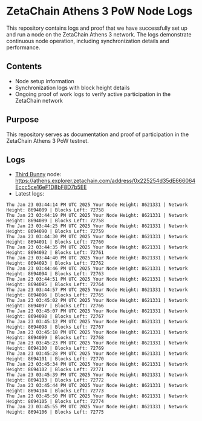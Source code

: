 # ZetaChain Athens 3 PoW Node Logs
This repository contains logs and proof that we have successfully set up and run a node on the ZetaChain Athens 3 network. The logs demonstrate continuous node operation, including synchronization details and performance.

## Contents
- Node setup information
- Synchronization logs with block height details
- Ongoing proof of work logs to verify active participation in the ZetaChain network

## Purpose
This repository serves as documentation and proof of participation in the ZetaChain Athens 3 PoW testnet.

## Logs

- [Third Bunny](https://thirdbunny.xyz/) node: https://athens.explorer.zetachain.com/address/0x225254d35dE666064Eccc5ce16eF1D8bF8D7b5EE
- Latest logs:
```
Thu Jan 23 03:44:14 PM UTC 2025 Your Node Height: 8621331 | Network Height: 8694089 | Blocks Left: 72758
Thu Jan 23 03:44:19 PM UTC 2025 Your Node Height: 8621331 | Network Height: 8694089 | Blocks Left: 72758
Thu Jan 23 03:44:25 PM UTC 2025 Your Node Height: 8621331 | Network Height: 8694090 | Blocks Left: 72759
Thu Jan 23 03:44:30 PM UTC 2025 Your Node Height: 8621331 | Network Height: 8694091 | Blocks Left: 72760
Thu Jan 23 03:44:35 PM UTC 2025 Your Node Height: 8621331 | Network Height: 8694092 | Blocks Left: 72761
Thu Jan 23 03:44:40 PM UTC 2025 Your Node Height: 8621331 | Network Height: 8694093 | Blocks Left: 72762
Thu Jan 23 03:44:46 PM UTC 2025 Your Node Height: 8621331 | Network Height: 8694094 | Blocks Left: 72763
Thu Jan 23 03:44:51 PM UTC 2025 Your Node Height: 8621331 | Network Height: 8694095 | Blocks Left: 72764
Thu Jan 23 03:44:57 PM UTC 2025 Your Node Height: 8621331 | Network Height: 8694096 | Blocks Left: 72765
Thu Jan 23 03:45:02 PM UTC 2025 Your Node Height: 8621331 | Network Height: 8694097 | Blocks Left: 72766
Thu Jan 23 03:45:07 PM UTC 2025 Your Node Height: 8621331 | Network Height: 8694098 | Blocks Left: 72767
Thu Jan 23 03:45:12 PM UTC 2025 Your Node Height: 8621331 | Network Height: 8694098 | Blocks Left: 72767
Thu Jan 23 03:45:18 PM UTC 2025 Your Node Height: 8621331 | Network Height: 8694099 | Blocks Left: 72768
Thu Jan 23 03:45:23 PM UTC 2025 Your Node Height: 8621331 | Network Height: 8694100 | Blocks Left: 72769
Thu Jan 23 03:45:28 PM UTC 2025 Your Node Height: 8621331 | Network Height: 8694101 | Blocks Left: 72770
Thu Jan 23 03:45:34 PM UTC 2025 Your Node Height: 8621331 | Network Height: 8694102 | Blocks Left: 72771
Thu Jan 23 03:45:39 PM UTC 2025 Your Node Height: 8621331 | Network Height: 8694103 | Blocks Left: 72772
Thu Jan 23 03:45:44 PM UTC 2025 Your Node Height: 8621331 | Network Height: 8694104 | Blocks Left: 72773
Thu Jan 23 03:45:50 PM UTC 2025 Your Node Height: 8621331 | Network Height: 8694105 | Blocks Left: 72774
Thu Jan 23 03:45:55 PM UTC 2025 Your Node Height: 8621331 | Network Height: 8694106 | Blocks Left: 72775
```
